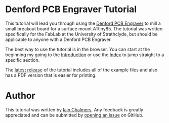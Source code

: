 # Denford PCB Engraver Tutorial

This tutorial will lead you through using the [Denford PCB Engraver](https://denford.co.uk/products/pcb-engraver/) to mill a small breakout board for a surface mount ATtiny85. The tutorial was written specifically for the FabLab at the University of Strathclyde, but should be applicable to anyone with a Denford PCB Engraver.

The best way to use the tutorial is in the browser. You can start at the beginning my going to the [Introduction](doc/introduction.md) or use the [Index](doc/index.md) to jump straight to a specific section.

The [latest release](https://github.com/icchalmers/Denford-PCB-Engraver-Tutorial/releases/latest) of the tutorial includes all of the example files and also has a PDF version that is easier for printing.

# Author

This tutorial was written by [Iain Chalmers](https://www.linkedin.com/in/iain-chalmers-0394753b). Any feedback is greatly appreciated and can be submitted by [opening an issue](https://github.com/icchalmers/Denford-PCB-Engraver-Tutorial/issues/new) on GitHub.
